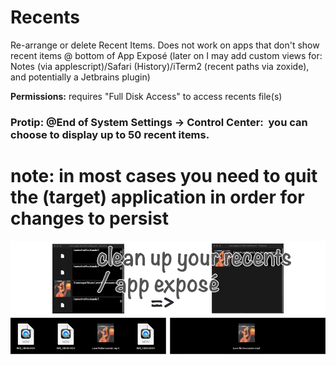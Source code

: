 # Recents

Re-arrange or delete Recent Items. Does not work on apps that don't show recent items @ bottom of App Exposé (later on I may add custom views for: Notes (via applescript)/Safari (History)/iTerm2 (recent paths via zoxide), and potentially a Jetbrains plugin)

**Permissions:** requires "Full Disk Access" to access recents file(s)

### Protip: @End of System Settings -> Control Center:&nbsp; you can choose to display up to 50 recent items.

# note: in most cases you need to quit the (target) application in order for changes to persist

![App Exposé goes from 3 recent items to 1. (via deletion)](preview.png)

